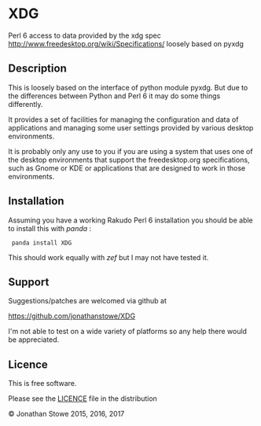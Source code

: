 # XDG

Perl 6 access to data provided by the xdg spec http://www.freedesktop.org/wiki/Specifications/ loosely based on pyxdg

## Description

This is loosely based on the interface of python module pyxdg. But due to the
differences between Python and Perl 6 it may do some things differently.

It provides a set of facilities for managing the configuration and data
of applications and managing some user settings provided by various
desktop environments.

It is probably only any use to you if you are using a system that
uses one of the desktop environments that support the freedesktop.org
specifications, such as Gnome or KDE or applications that are designed
to work in those environments.

## Installation

Assuming you have a working Rakudo Perl 6 installation you should be able to
install this with *panda* :

     panda install XDG 

This should work equally with *zef* but I may not have tested it.

## Support

Suggestions/patches are welcomed via github at

https://github.com/jonathanstowe/XDG

I'm not able to test on a wide variety of platforms so any help there
would be appreciated.

## Licence

This is free software.

Please see the [LICENCE](LICENCE) file in the distribution

© Jonathan Stowe 2015, 2016, 2017
